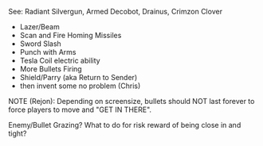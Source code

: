 See: Radiant Silvergun, Armed Decobot, Drainus, Crimzon Clover
- Lazer/Beam
- Scan and Fire Homing Missiles
- Sword Slash
- Punch with Arms
- Tesla Coil electric ability
- More Bullets Firing
- Shield/Parry (aka Return to Sender)
- then invent some no problem (Chris)

NOTE (Rejon): Depending on screensize, bullets should NOT last forever to force players to move and "GET IN THERE".

Enemy/Bullet Grazing? What to do for risk reward of being close in and tight?